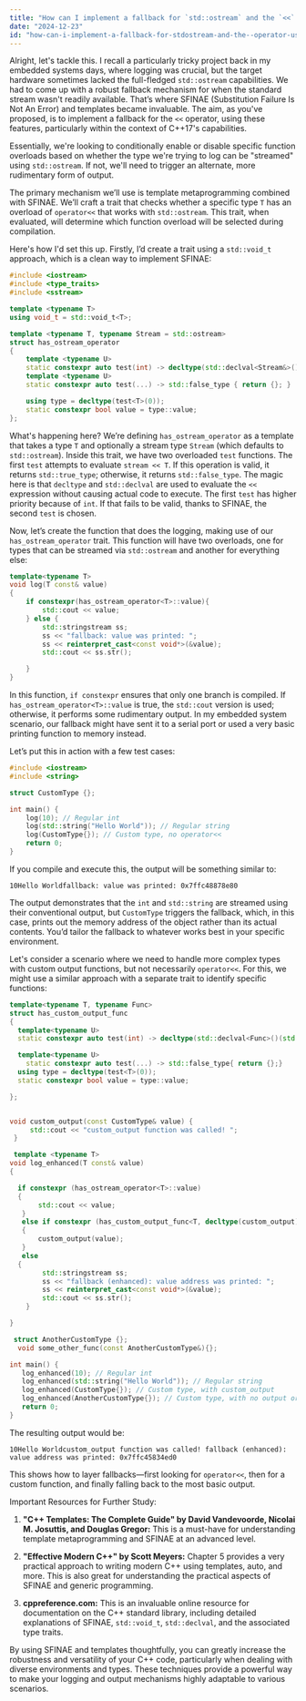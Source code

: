 ```yaml
---
title: "How can I implement a fallback for `std::ostream` and the `<<` operator using SFINAE and templates in C++17?"
date: "2024-12-23"
id: "how-can-i-implement-a-fallback-for-stdostream-and-the--operator-using-sfinae-and-templates-in-c17"
---
```


Alright, let's tackle this. I recall a particularly tricky project back in my embedded systems days, where logging was crucial, but the target hardware sometimes lacked the full-fledged `std::ostream` capabilities. We had to come up with a robust fallback mechanism for when the standard stream wasn't readily available. That’s where SFINAE (Substitution Failure Is Not An Error) and templates became invaluable. The aim, as you've proposed, is to implement a fallback for the `<<` operator, using these features, particularly within the context of C++17's capabilities.

Essentially, we're looking to conditionally enable or disable specific function overloads based on whether the type we're trying to log can be "streamed" using `std::ostream`. If not, we'll need to trigger an alternate, more rudimentary form of output.

The primary mechanism we’ll use is template metaprogramming combined with SFINAE. We’ll craft a trait that checks whether a specific type `T` has an overload of `operator<<` that works with `std::ostream`. This trait, when evaluated, will determine which function overload will be selected during compilation.

Here's how I'd set this up. Firstly, I’d create a trait using a `std::void_t` approach, which is a clean way to implement SFINAE:

```cpp
#include <iostream>
#include <type_traits>
#include <sstream>

template <typename T>
using void_t = std::void_t<T>;

template <typename T, typename Stream = std::ostream>
struct has_ostream_operator
{
    template <typename U>
    static constexpr auto test(int) -> decltype(std::declval<Stream&>() << std::declval<U>(), std::true_type{}){ return {}; }
    template <typename U>
    static constexpr auto test(...) -> std::false_type { return {}; }

    using type = decltype(test<T>(0));
    static constexpr bool value = type::value;
};


```

What's happening here? We’re defining `has_ostream_operator` as a template that takes a type `T` and optionally a stream type `Stream` (which defaults to `std::ostream`). Inside this trait, we have two overloaded `test` functions. The first `test` attempts to evaluate `stream << T`. If this operation is valid, it returns `std::true_type`; otherwise, it returns `std::false_type`. The magic here is that `decltype` and `std::declval` are used to evaluate the `<<` expression without causing actual code to execute. The first `test` has higher priority because of `int`. If that fails to be valid, thanks to SFINAE, the second `test` is chosen.

Now, let’s create the function that does the logging, making use of our `has_ostream_operator` trait. This function will have two overloads, one for types that can be streamed via `std::ostream` and another for everything else:

```cpp
template<typename T>
void log(T const& value)
{
    if constexpr(has_ostream_operator<T>::value){
        std::cout << value;
    } else {
        std::stringstream ss;
        ss << "fallback: value was printed: ";
        ss << reinterpret_cast<const void*>(&value);
        std::cout << ss.str();

    }
}
```

In this function, `if constexpr` ensures that only one branch is compiled. If `has_ostream_operator<T>::value` is true, the `std::cout` version is used; otherwise, it performs some rudimentary output. In my embedded system scenario, our fallback might have sent it to a serial port or used a very basic printing function to memory instead.

Let’s put this in action with a few test cases:

```cpp
#include <iostream>
#include <string>

struct CustomType {};

int main() {
    log(10); // Regular int
    log(std::string("Hello World")); // Regular string
    log(CustomType{}); // Custom type, no operator<<
    return 0;
}

```

If you compile and execute this, the output will be something similar to:

```
10Hello Worldfallback: value was printed: 0x7ffc48878e80
```

The output demonstrates that the `int` and `std::string` are streamed using their conventional output, but `CustomType` triggers the fallback, which, in this case, prints out the memory address of the object rather than its actual contents. You’d tailor the fallback to whatever works best in your specific environment.

Let's consider a scenario where we need to handle more complex types with custom output functions, but not necessarily `operator<<`. For this, we might use a similar approach with a separate trait to identify specific functions:

```cpp
template<typename T, typename Func>
struct has_custom_output_func
{
  template<typename U>
  static constexpr auto test(int) -> decltype(std::declval<Func>()(std::declval<U>()), std::true_type{}) {return {};}

  template<typename U>
    static constexpr auto test(...) -> std::false_type{ return {};}
  using type = decltype(test<T>(0));
  static constexpr bool value = type::value;

};


void custom_output(const CustomType& value) {
     std::cout << "custom_output function was called! ";
 }

 template <typename T>
void log_enhanced(T const& value)
{

  if constexpr (has_ostream_operator<T>::value)
  {
       std::cout << value;
   }
   else if constexpr (has_custom_output_func<T, decltype(custom_output)>::value)
   {
       custom_output(value);
   }
   else
  {
        std::stringstream ss;
        ss << "fallback (enhanced): value address was printed: ";
        ss << reinterpret_cast<const void*>(&value);
        std::cout << ss.str();
    }

}

 struct AnotherCustomType {};
  void some_other_func(const AnotherCustomType&){};

int main() {
   log_enhanced(10); // Regular int
   log_enhanced(std::string("Hello World")); // Regular string
   log_enhanced(CustomType{}); // Custom type, with custom_output
   log_enhanced(AnotherCustomType{}); // Custom type, with no output or operator
   return 0;
}

```

The resulting output would be:

```
10Hello Worldcustom_output function was called! fallback (enhanced): value address was printed: 0x7ffc45834ed0
```

This shows how to layer fallbacks—first looking for `operator<<`, then for a custom function, and finally falling back to the most basic output.

Important Resources for Further Study:

1.  **"C++ Templates: The Complete Guide" by David Vandevoorde, Nicolai M. Josuttis, and Douglas Gregor:** This is a must-have for understanding template metaprogramming and SFINAE at an advanced level.

2.  **"Effective Modern C++" by Scott Meyers:** Chapter 5 provides a very practical approach to writing modern C++ using templates, auto, and more. This is also great for understanding the practical aspects of SFINAE and generic programming.

3.  **cppreference.com:** This is an invaluable online resource for documentation on the C++ standard library, including detailed explanations of SFINAE, `std::void_t`, `std::declval`, and the associated type traits.

By using SFINAE and templates thoughtfully, you can greatly increase the robustness and versatility of your C++ code, particularly when dealing with diverse environments and types. These techniques provide a powerful way to make your logging and output mechanisms highly adaptable to various scenarios.
